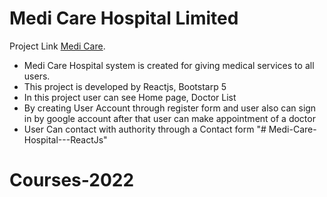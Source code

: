 # Medi Care Hospital Limited

Project Link [Medi Care](https://medi-care-7933a.web.app/).


* Medi Care Hospital system is created for giving medical services to all users.
* This project is developed by Reactjs, Bootstarp 5
* In this project user can see Home page, Doctor List
* By creating User Account through register form and user also can sign in by 
  google account after that user can make appointment of a doctor
* User Can contact with authority through a Contact form
"# Medi-Care-Hospital---ReactJs" 
# Courses-2022
